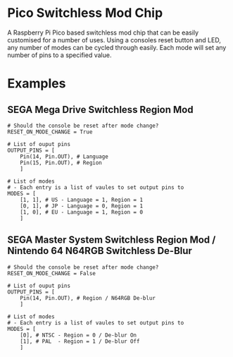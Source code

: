 # Pico Switchless Mod Chip
A Raspberry Pi Pico based switchless mod chip that can be easily customised for a number of uses.
Using a consoles reset button and LED, any number of modes can be cycled through easily. Each mode will set any number of pins to a specified value.
# Examples
## SEGA Mega Drive Switchless Region Mod
```
# Should the console be reset after mode change?
RESET_ON_MODE_CHANGE = True

# List of ouput pins
OUTPUT_PINS = [
    Pin(14, Pin.OUT), # Language
    Pin(15, Pin.OUT), # Region
    ]

# List of modes
# - Each entry is a list of vaules to set output pins to
MODES = [
    [1, 1], # US - Language = 1, Region = 1
    [0, 1], # JP - Language = 0, Region = 1
    [1, 0], # EU - Language = 1, Region = 0
    ]
```
## SEGA Master System Switchless Region Mod / Nintendo 64 N64RGB Switchless De-Blur
```
# Should the console be reset after mode change?
RESET_ON_MODE_CHANGE = False

# List of ouput pins
OUTPUT_PINS = [
    Pin(14, Pin.OUT), # Region / N64RGB De-blur
    ]

# List of modes
# - Each entry is a list of vaules to set output pins to
MODES = [
    [0], # NTSC - Region = 0 / De-blur On
    [1], # PAL  - Region = 1 / De-blur Off 
    ]
```
